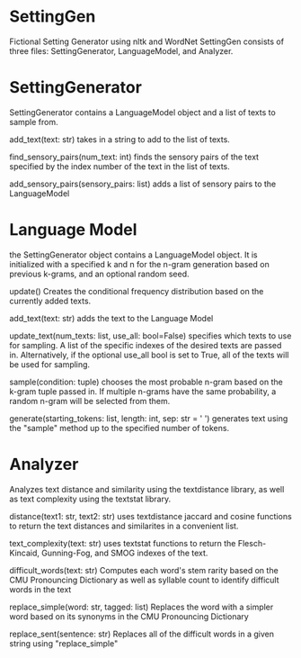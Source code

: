 # SettingGen
Fictional Setting Generator using nltk and WordNet
SettingGen consists of three files: SettingGenerator, LanguageModel, and Analyzer. 

# SettingGenerator

SettingGenerator contains a LanguageModel object and a list of texts to sample from.

add_text(text: str)
takes in a string to add to the list of texts.

find_sensory_pairs(num_text: int)
finds the sensory pairs of the text specified by the index number of the text in the list of texts.

add_sensory_pairs(sensory_pairs: list)
adds a list of sensory pairs to the LanguageModel

# Language Model
the SettingGenerator object contains a LanguageModel object.
It is initialized with a specified k and n for the n-gram generation based on previous k-grams, and an optional random seed.

update()
Creates the conditional frequency distribution based on the currently added texts.

add_text(text: str)
adds the text to the Language Model

update_text(num_texts: list, use_all: bool=False)
specifies which texts to use for sampling. A list of the specific indexes of the desired texts are passed in. Alternatively, if the optional use_all bool is set to True, all of the texts will be used for sampling.

sample(condition: tuple)
chooses the most probable n-gram based on the k-gram tuple passed in. If multiple n-grams have the same probability, a random n-gram will be selected from them.

generate(starting_tokens: list, length: int, sep: str = ' ')
generates text using the "sample" method up to the specified number of tokens.

# Analyzer
Analyzes text distance and similarity using the textdistance library, as well as text complexity using the textstat library.

distance(text1: str, text2: str)
uses textdistance jaccard and cosine functions to return the text distances and similarites in a convenient list.

text_complexity(text: str)
uses textstat functions to return the Flesch-Kincaid, Gunning-Fog, and SMOG indexes of the text.

difficult_words(text: str) 
Computes each word's stem rarity based on the CMU Pronouncing Dictionary as well as syllable count to identify difficult words in the text

replace_simple(word: str, tagged: list)
Replaces the word with a simpler word based on its synonyms in the CMU Pronouncing Dictionary

replace_sent(sentence: str)
Replaces all of the difficult words in a given string using "replace_simple"


